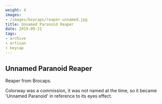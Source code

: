 ```yaml
---
weight: 4
images:
- /images/keycaps/reaper-unnamed.jpg
title: Unnamed Paranoid Reaper
date: 2019-09-21
tags:
- archive
- artisan
- keycap
---
```


## Unnamed Paranoid Reaper

Reaper from Brocaps.

Colorway was a commission, it was not named at the time, so it became 'Unnamed Paranoid' in reference to its eyes effect.